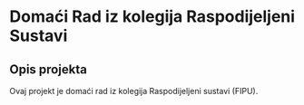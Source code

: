 # Domaći Rad iz kolegija Raspodijeljeni Sustavi

## Opis projekta

Ovaj projekt je domaći rad iz kolegija Raspodijeljeni sustavi (FIPU).
